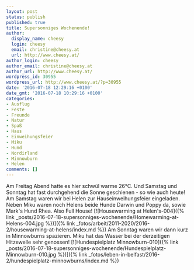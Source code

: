 ```yaml
---
layout: post
status: publish
published: true
title: Supersonniges Wochenende!
author:
  display_name: cheesy
  login: cheesy
  email: christine@cheesy.at
  url: http://www.cheesy.at/
author_login: cheesy
author_email: christine@cheesy.at
author_url: http://www.cheesy.at/
wordpress_id: 30955
wordpress_url: http://www.cheesy.at/?p=30955
date: '2016-07-18 12:29:16 +0100'
date_gmt: '2016-07-18 10:29:16 +0100'
categories:
- Ausflug
- Feste
- Freunde
- Natur
- Spaß
- Haus
- Einweihungsfeier
- Miku
- Hund
- Nordirland
- Minnowburn
- Helen
comments: []
---
```

Am Freitag Abend hatte es hier schwül warme 26°C. Und Samstag und Sonntag hat fast durchgehend die Sonne geschienen - so wie auch heute!
Am Samstag waren wir bei Helen zur Hauseinweihungsfeier eingeladen. Neben Miku waren noch Helens beide Hunde Darwin und Poppy da, sowie Mark's Hund Rhea. Also Full House!
[![Housewarming at Helen's-004]({% link _posts/2016-07-18-supersonniges-wochenende/Homewarming-at-Helens-004.jpg %})]({% link _fotos/arbeit/2011-2020/2016-2/housewarming-at-helens/index.md %})
Am Sonntag waren wir dann kurz in Minnowburns spazieren. Miku hat das Wasser bei der derzeitigen Hitzewelle sehr genossen!
[![Hundespielplatz Minnowburn-010]({% link _posts/2016-07-18-supersonniges-wochenende/Hundespielplatz-Minnowburn-010.jpg %})]({% link _fotos/leben-in-belfast/2016-2/hundespielplatz-minnowburns/index.md %})
